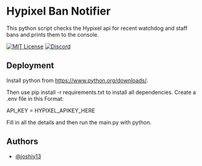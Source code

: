 
# Hypixel Ban Notifier

This python script checks the Hypixel api for recent watchdog and staff bans and prints them to the console.



[![MIT License](https://img.shields.io/badge/License-MIT-green.svg)](https://choosealicense.com/licenses/mit/) [![Discord](https://img.shields.io/badge/Join-Discord-blue)](https://discord.gg/9X96hYeweP)


## Deployment


Install python from https://www.python.org/downloads/.

Then use pip install -r requirements.txt to install all dependencies. 
Create a .env file in this Format: 

API_KEY = HYPIXEL_APIKEY_HERE

Fill in all the details and then run the main.py with python. 
## Authors

- [@joshiy13](https://www.github.com/octokatherine)
